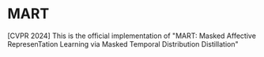 # MART
[CVPR 2024] This is the official implementation of "MART: Masked Affective RepresenTation Learning via Masked Temporal Distribution Distillation"
